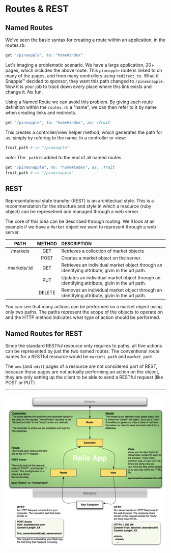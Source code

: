 # Routes & REST

Named Routes
-------------
We've seen the basic syntax for creating a route within an application, in the routes.rb:

```ruby
get "/pineapple", to: "home#index"
```

Let's imaging a problematic scenario. We have a large application, 20+ pages, which includes the above route.
This `pineapple` route is linked to on many of the pages, and from many controllers using `redirect_to`.
What if Snapple™ decided to sponsor, they want this path changed to `/pinesnapple`.
Now it is your job to track down every place where this link exists and change it. No fun.

Using a Named Route we can avoid this problem. By giving each route definition within the `routes.rb` a "name",
we can then refer to it by name when creating links and redirects.

```ruby
get "/pineapple", to: "home#index", as: :fruit
```

This creates a controller/view helper method, which generates the path for us, simply by refering to the name. In a controller or view:

```ruby
fruit_path # => "/pineapple"
```

*note*: The `_path` is added to the end of all named routes.

```ruby
get "/pinesnapple", to: "home#index", as: :fruit
fruit_path # => "/pinesnapple"
```

REST
-----

Representational state transfer (REST) is an architectual style. This is a recommendation for the structure and style in which
a resource (ruby object) can be represetned and managed through a web server.

The core of this idea can be described through routing. We'll look at an example if we have a `Market` object we want to represent through a web server.

|PATH        | METHOD| DESCRIPTION|
|:----------:|:-----:|:-----------|
| /markets       | GET    | Retrieves a collection of market objects|
|                | POST   | Creates a market object on the server. |
| /markets/:id   | GET    | Retrieves an  individual market object through an identifying attribute, givin in the url path.|
|                | PUT    | Updates an individual market object through an identifying attribute, givin in the url path.|
|                | DELETE | Removes an individual market object through an identifying attribute, givin in the url path.|

You can see that many actions can be performed on a market object using only two paths.
The paths represent the scope of the objects to operate on and the HTTP method indicates what type of action should be performed.

Named Routes for REST
------------

Since the standard RESTful resource only requires to paths, all five actions can be represented by just the two named routes.
The conventional route names for a RESTful resource would be `markets_path` and `market_path`

The `new` (and `edit`) pages of a resource are not considered part of REST, because those pages are not
actually performing an action on the object, they are only setting up the client to be able to send a RESTful request (like POST or PUT)


--------------

![Rails Request Cycle](../resources/rails-request-cycle.jpg)
